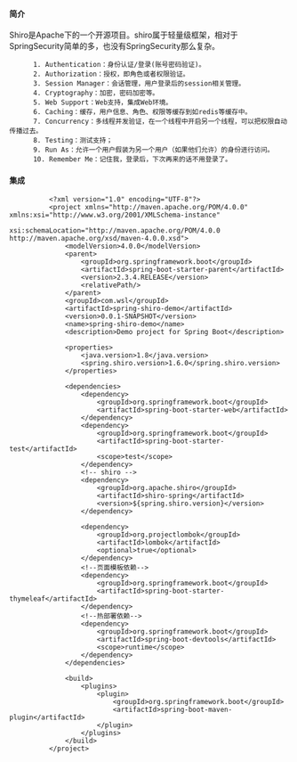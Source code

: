 #### 简介
Shiro是Apache下的一个开源项目。shiro属于轻量级框架，相对于SpringSecurity简单的多，也没有SpringSecurity那么复杂。

          1. Authentication：身份认证/登录(账号密码验证)。
          2. Authorization：授权，即角色或者权限验证。
          3. Session Manager：会话管理，用户登录后的session相关管理。
          4. Cryptography：加密，密码加密等。
          5. Web Support：Web支持，集成Web环境。
          6. Caching：缓存，用户信息、角色、权限等缓存到如redis等缓存中。
          7. Concurrency：多线程并发验证，在一个线程中开启另一个线程，可以把权限自动传播过去。
          8. Testing：测试支持；
          9. Run As：允许一个用户假装为另一个用户（如果他们允许）的身份进行访问。
          10. Remember Me：记住我，登录后，下次再来的话不用登录了。
          
#### 集成

              <?xml version="1.0" encoding="UTF-8"?>
              <project xmlns="http://maven.apache.org/POM/4.0.0" xmlns:xsi="http://www.w3.org/2001/XMLSchema-instance"
                       xsi:schemaLocation="http://maven.apache.org/POM/4.0.0 http://maven.apache.org/xsd/maven-4.0.0.xsd">
                  <modelVersion>4.0.0</modelVersion>
                  <parent>
                      <groupId>org.springframework.boot</groupId>
                      <artifactId>spring-boot-starter-parent</artifactId>
                      <version>2.3.4.RELEASE</version>
                      <relativePath/>
                  </parent>
                  <groupId>com.wsl</groupId>
                  <artifactId>spring-shiro-demo</artifactId>
                  <version>0.0.1-SNAPSHOT</version>
                  <name>spring-shiro-demo</name>
                  <description>Demo project for Spring Boot</description>

                  <properties>
                      <java.version>1.8</java.version>
                      <spring.shiro.version>1.6.0</spring.shiro.version>
                  </properties>

                  <dependencies>
                      <dependency>
                          <groupId>org.springframework.boot</groupId>
                          <artifactId>spring-boot-starter-web</artifactId>
                      </dependency>
                      <dependency>
                          <groupId>org.springframework.boot</groupId>
                          <artifactId>spring-boot-starter-test</artifactId>
                          <scope>test</scope>
                      </dependency>
                      <!-- shiro -->
                      <dependency>
                          <groupId>org.apache.shiro</groupId>
                          <artifactId>shiro-spring</artifactId>
                          <version>${spring.shiro.version}</version>
                      </dependency>

                      <dependency>
                          <groupId>org.projectlombok</groupId>
                          <artifactId>lombok</artifactId>
                          <optional>true</optional>
                      </dependency>
                      <!--页面模板依赖-->
                      <dependency>
                          <groupId>org.springframework.boot</groupId>
                          <artifactId>spring-boot-starter-thymeleaf</artifactId>
                      </dependency>
                      <!--热部署依赖-->
                      <dependency>
                          <groupId>org.springframework.boot</groupId>
                          <artifactId>spring-boot-devtools</artifactId>
                          <scope>runtime</scope>
                      </dependency>
                  </dependencies>

                  <build>
                      <plugins>
                          <plugin>
                              <groupId>org.springframework.boot</groupId>
                              <artifactId>spring-boot-maven-plugin</artifactId>
                          </plugin>    
                      </plugins>
                  </build>
              </project>
